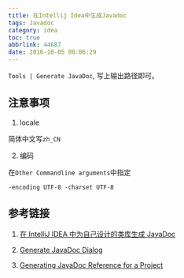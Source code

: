 ```yaml
---
title: 在Intellij Idea中生成Javadoc
tags: Javadoc
category: idea
toc: true
abbrlink: 44687
date: 2016-10-05 00:06:29
---
```


`Tools | Generate JavaDoc`, 写上输出路径即可。

## 注意事项

1. locale

  简体中文写`zh_CN`

2. 编码

  在`Other Commandline arguments`中指定
  ```
  -encoding UTF-8 -charset UTF-8
  ```

## 参考链接

1. [在 IntelliJ IDEA 中为自己设计的类库生成 JavaDoc](http://www.cnblogs.com/cyberniuniu/p/5021910.html)

2. [Generate JavaDoc Dialog](https://www.jetbrains.com/help/idea/2016.2/generate-javadoc-dialog.html)

3. [Generating JavaDoc Reference for a Project](https://www.jetbrains.com/help/idea/2016.2/generating-javadoc-reference-for-a-project.html)
